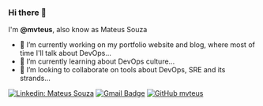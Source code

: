 ### Hi there 👋

<!--
**mvteus/mvteus** is a ✨ _special_ ✨ repository because its `README.md` (this file) appears on your GitHub profile.

Here are some ideas to get you started:
-->
I'm **@mvteus**, also know as Mateus Souza

- 🔭 I’m currently working on my portfolio website and blog, where most of time I'll talk about DevOps...
- 🌱 I’m currently learning about DevOps culture...
- 👯 I’m looking to collaborate on tools about DevOps, SRE and its strands...

[![Linkedin: Mateus Souza](https://img.shields.io/badge/-Mateus-blue?style=flat-square&logo=Linkedin&logoColor=white&link=https://www.linkedin.com/in/mateus-souza-da-silva-a9a657171/)](https://www.linkedin.com/in/mateus-souza-da-silva-a9a657171/)
[![Gmail Badge](https://img.shields.io/badge/-mma.teuzzz@gmail.com-006bed?style=flat-square&logo=Gmail&logoColor=white&link=mailto:mma.teuzzz@gmail.com)](mailto:mma.teuzzz@gmail.com)
[![GitHub mvteus]( https://img.shields.io/github/followers/mvteus?label=follow&style=social)](https://github.com/mvteus/)
<!--
- 🤔 I’m looking for help with ...
- 💬 Ask me about ...
- 😄 Pronouns: ...
- ⚡ Fun fact: ...
-->
